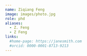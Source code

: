 ```yaml
---
name: Ziqiang Feng
image: images/photo.jpg
role: phd
aliases:
  - Z. Feng
  - Z Feng
links:
  #home-page: https://janesmith.com
  #orcid: 0000-0001-8713-9213
---
```

